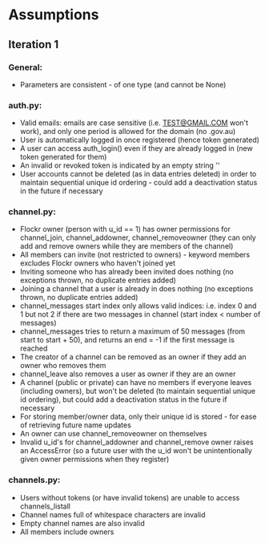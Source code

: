 # Assumptions

## Iteration 1
### General:
- Parameters are consistent - of one type (and cannot be None)

### auth.py:
- Valid emails: emails are case sensitive (i.e. TEST@GMAIL.COM won't work), and only one period is allowed for the domain (no .gov.au)
- User is automatically logged in once registered (hence token generated)
- A user can access auth_login() even if they are already logged in (new token generated for them)
- An invalid or revoked token is indicated by an empty string ''
- User accounts cannot be deleted (as in data entries deleted) in order to maintain sequential unique id ordering - could add a deactivation status in the future if necessary

### channel.py:
- Flockr owner (person with u_id == 1) has owner permissions for channel_join, channel_addowner, channel_removeowner (they can only add and remove owners while they are members of the channel)
- All members can invite (not restricted to owners) - keyword members excludes Flockr owners who haven't joined yet
- Inviting someone who has already been invited does nothing (no exceptions thrown, no duplicate entries added)
- Joining a channel that a user is already in does nothing (no exceptions thrown, no duplicate entries added)
- channel_messages start index only allows valid indices: i.e. index 0 and 1 but not 2 if there are two messages in channel (start index < number of messages)
- channel_messages tries to return a maximum of 50 messages (from start to start + 50), and returns an end = -1 if the first message is reached
- The creator of a channel can be removed as an owner if they add an owner who removes them
- channel_leave also removes a user as owner if they are an owner
- A channel (public or private) can have no members if everyone leaves (including owners), but won't be deleted (to maintain sequential unique id ordering), but could add a deactivation status in the future if necessary
- For storing member/owner data, only their unique id is stored - for ease of retrieving future name updates
- An owner can use channel_removeowner on themselves
- Invalid u_id's for channel_addowner and channel_remove owner raises an AccessError (so a future user with the u_id won't be unintentionally given owner permissions when they register)

### channels.py:
- Users without tokens (or have invalid tokens) are unable to access channels_listall
- Channel names full of whitespace characters are invalid
- Empty channel names are also invalid
- All members include owners
